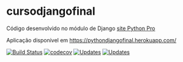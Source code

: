 # cursodjangofinal

Código desenvolvido no módulo de Django [site Python Pro](www.python.pro.br)

Aplicação disponivel em https://pythondjangofinal.herokuapp.com/

[![Build Status](https://app.travis-ci.com/AdemilsonMelo/cursodjangofinal.svg?branch=main)](https://app.travis-ci.com/AdemilsonMelo/cursodjangofinal)
[![codecov](https://codecov.io/gh/AdemilsonMelo/cursodjangofinal/branch/main/graph/badge.svg?token=WFLZGBQ5AW)](https://codecov.io/gh/AdemilsonMelo/cursodjangofinal)
[![Updates](https://pyup.io/repos/github/AdemilsonMelo/cursodjangofinal/shield.svg)](https://pyup.io/repos/github/AdemilsonMelo/cursodjangofinal/)
[![Updates](https://pyup.io/repos/github/AdemilsonMelo/cursodjangofinal/shield.svg)](https://pyup.io/repos/github/AdemilsonMelo/cursodjangofinal/)

